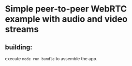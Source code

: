 # Simple peer-to-peer WebRTC example with audio and video streams

## building:

execute `node run bundle` to assemble the app.

